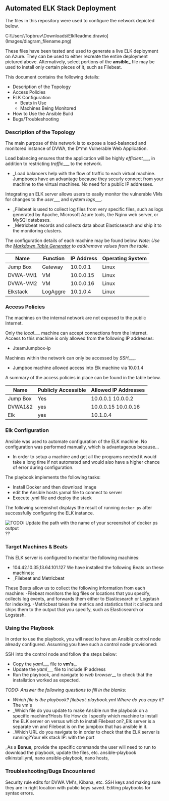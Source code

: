 ## Automated ELK Stack Deployment

The files in this repository were used to configure the network depicted below.


 C:\Users\Topbruv\Downloads\ElkReadme.drawio](Images/diagram_filename.png)

These files have been tested and used to generate a live ELK deployment on Azure. They can be used to either recreate the entire deployment pictured above. Alternatively, select portions of the __ansible___ file may be used to install only certain pieces of it, such as Filebeat.


This document contains the following details:
- Description of the Topology
- Access Policies
- ELK Configuration
  - Beats in Use
  - Machines Being Monitored
- How to Use the Ansible Build
- Bugs/Troubleshooting


### Description of the Topology

The main purpose of this network is to expose a load-balanced and monitored instance of DVWA, the D*mn Vulnerable Web Application.

Load balancing ensures that the application will be highly _efficient____, in addition to restricting _traffic____ to the network.
- _Load balancers help with the flow of traffic to each virtual machine. Jumpboxes have an advantage because they securly connect from your machine to the virtual machines. No need for a public IP addresses.

Integrating an ELK server allows users to easily monitor the vulnerable VMs for changes to the _user____ and system _logs____.
- _Filebeat is used to collect log files from very specific files, such as logs generated by Apache, Microsoft Azure tools, the Nginx web server, or MySQl databases. 
- _Metricbeat records and collects data about Elasticsearch and ship it to the monitoring clusters.

The configuration details of each machine may be found below.
_Note: Use the [Markdown Table Generator](http://www.tablesgenerator.com/markdown_tables) to add/remove values from the table_.

| Name     | Function | IP Address | Operating System |
|----------|----------|------------|------------------|
| Jump Box | Gateway  | 10.0.0.1   | Linux            |
| DVWA-VM1 | VM       | 10.0.0.15  | Linux            |
| DVWA-VM2 | VM       | 10.0.0.16  | Linux            |
| Elkstack | LogAggre | 10.1.0.4   | Linux            |

### Access Policies

The machines on the internal network are not exposed to the public Internet. 

Only the _local____ machine can accept connections from the Internet. Access to this machine is only allowed from the following IP addresses:
- JteamJumpbox-ip

Machines within the network can only be accessed by _SSH____.
-  Jumpbox machine allowed access into Elk machine via 10.0.1.4

A summary of the access policies in place can be found in the table below.

| Name     | Publicly Accessible | Allowed IP Addresses |
|----------|---------------------|----------------------|
| Jump Box | Yes                | 10.0.0.1 10.0.0.2    |
| DVWA1&2  | yes                | 10.0.0.15 10.0.0.16  |
|  Elk     | yes                |  10.1.0.4            |

### Elk Configuration

Ansible was used to automate configuration of the ELK machine. No configuration was performed manually, which is advantageous because...
- In order to setup a machine and get all the programs needed it would take a long time if not automated and would also have a higher chance of error during configuration.

The playbook implements the following tasks:
- Install Docker and then download image
- edit the Ansible hosts yamal file to connect to server
- Execute .yml file and deploy the stack

The following screenshot displays the result of running `docker ps` after successfully configuring the ELK instance.

![TODO: Update the path with the name of your screenshot of docker ps output](C/Users/TopBruv/Pictures/elkdiagram.png)??

### Target Machines & Beats
This ELK server is configured to monitor the following machines:
- 104.42.10.35,13.64.101.127
We have installed the following Beats on these machines:
- _Filebeat and Metricbeat

These Beats allow us to collect the following information from each machine:
-Filebeat monitors the log files or locations that you specify, collects log events, and forwards them either to Elasticsearch or Logstash for indexing. 
-Metricbeat takes the metrics and statistics that it collects and ships them to the output that you specify, such as Elasticsearch or Logstash.

### Using the Playbook
In order to use the playbook, you will need to have an Ansible control node already configured. Assuming you have such a control node provisioned: 

SSH into the control node and follow the steps below:
- Copy the _yaml____ file to __vm's___.
- Update the _yaml____ file to include IP address
- Run the playbook, and navigate to _web browser___ to check that the installation worked as expected.

_TODO: Answer the following questions to fill in the blanks:_
- _Which file is the playbook? filebeat-playbook.yml 
Where do you copy it?_ The vm's
- _Which file do you update to make Ansible run the playbook on a specific machine?Hosts file How do I specify which machine to install the ELK server on versus which to install Filebeat on?_Elk server is a separate vm and Filebeat is on the jumpbox that has ansible in it.
- _Which URL do you navigate to in order to check that the ELK server is running?Your elk stack IP: with the port

_As a **Bonus**, provide the specific commands the user will need to run to download the playbook, update the files, etc.
ansible-playbook elkinstall.yml, nano ansible-playbook, nano hosts,

### Troubleshooting/Bugs Encountered
Security rule edits for DVWA VM's, Kibana, etc.
SSH keys and making sure they are in right location with public keys saved.
Editing playbooks for syntax errors. 
